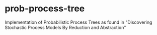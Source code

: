 # prob-process-tree

Implementation of Probabilistic Process Trees as found in "Discovering Stochastic Process Models By Reduction and Abstraction"
